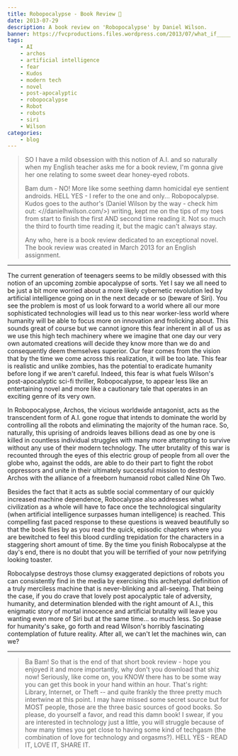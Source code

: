 ```yaml
---
title: Robopocalypse - Book Review 🤖️
date: 2013-07-29
description: A book review on 'Robopocalypse' by Daniel Wilson.
banner: https://fvcproductions.files.wordpress.com/2013/07/what_if_____ws_by_casperium6.jpg?w=1024&h=435&crop=1
tags:
    - AI
    - archos
    - artificial intelligence
    - fear
    - Kudos
    - modern tech
    - novel
    - post-apocalyptic
    - robopocalypse
    - Robot
    - robots
    - siri
    - Wilson
categories:
    - blog
---
```


> SO I have a mild obsession with this notion of A.I. and so naturally when my English teacher asks me for a book review, I'm gonna give her one relating to some sweet dear honey-eyed robots.
>
> Bam dum - NO! More like some seething damn homicidal eye sentient androids. HELL YES - I refer to the one and only... Robopocalypse. Kudos goes to the author's (Daniel Wilson by the way - check him out: <//danielhwilson.com/>) writing, kept me on the tips of my toes from start to finish the first AND second time reading it. Not so much the third to fourth time reading it, but the magic can't always stay.
>
> Any who, here is a book review dedicated to an exceptional novel. The book review was created in March 2013 for an English assignment.

---

The current generation of teenagers seems to be mildly obsessed with this notion of an upcoming zombie apocalypse of sorts. Yet I say we all need to be just a bit more worried about a more likely cybernetic revolution led by artificial intelligence going on in the next decade or so (beware of Siri). You see the problem is most of us look forward to a world where all our more sophisticated technologies will lead us to this near worker-less world where humanity will be able to focus more on innovation and frolicking about. This sounds great of course but we cannot ignore this fear inherent in all of us as we use this high tech machinery where we imagine that one day our very own automated creations will decide they know more than we do and consequently deem themselves superior. Our fear comes from the vision that by the time we come across this realization, it will be too late. This fear is realistic and unlike zombies, has the potential to eradicate humanity before long if we aren't careful. Indeed, this fear is what fuels Wilson's post-apocalyptic sci-fi thriller, Robopocalypse, to appear less like an entertaining novel and more like a cautionary tale that operates in an exciting genre of its very own.

In Robopocalypse, Archos, the vicious worldwide antagonist, acts as the transcendent form of A.I. gone rogue that intends to dominate the world by controlling all the robots and eliminating the majority of the human race. So, naturally, this uprising of androids leaves billions dead as one by one is killed in countless individual struggles with many more attempting to survive without any use of their modern technology. The utter brutality of this war is recounted through the eyes of this electric group of people from all over the globe who, against the odds, are able to do their part to fight the robot oppressors and unite in their ultimately successful mission to destroy Archos with the alliance of a freeborn humanoid robot called Nine Oh Two.

Besides the fact that it acts as subtle social commentary of our quickly increased machine dependence, Robocalypse also addresses what civilization as a whole will have to face once the technological singularity (when artificial intelligence surpasses human intelligence) is reached. This compelling fast paced response to these questions is weaved beautifully so that the book flies by as you read the quick, episodic chapters where you are bewitched to feel this blood curdling trepidation for the characters in a staggering short amount of time. By the time you finish Robocalypse at the day's end, there is no doubt that you will be terrified of your now petrifying looking toaster.

Robocalypse destroys those clumsy exaggerated depictions of robots you can consistently find in the media by exercising this archetypal definition of a truly merciless machine that is never-blinking and all-seeing. That being the case, if you do crave that lovely post apocalyptic tale of adversity, humanity, and determination blended with the right amount of A.I., this enigmatic story of mortal innocence and artificial brutality will leave you wanting even more of Siri but at the same time... so much less. So please for humanity's sake, go forth and read Wilson's horribly fascinating contemplation of future reality. After all, we can't let the machines win, can we?

---

> Ba Bam! So that is the end of that short book review - hope you enjoyed it and more importantly, why don't you download that shiz now! Seriously, like come on, you KNOW there has to be some way you can get this book in your hand within an hour. That's right: Library, Internet, or Theft -- and quite frankly the three pretty much intertwine at this point. I may have missed some secret source but for MOST people, those are the three basic sources of good books. So please, do yourself a favor, and read this damn book! I swear, if you are interested in technology just a little, you will struggle because of how many times you get close to having some kind of techgasm (the combination of love for technology and orgasms?). HELL YES - READ IT, LOVE IT, SHARE IT.
